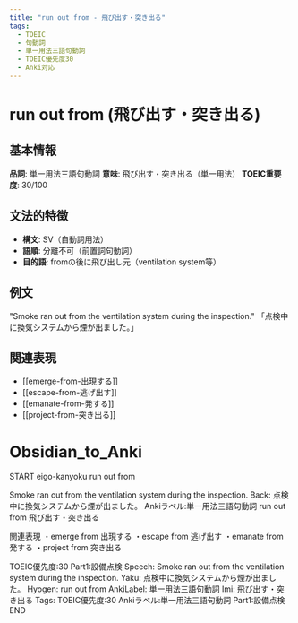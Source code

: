 ```yaml
---
title: "run out from - 飛び出す・突き出る"
tags:
  - TOEIC
  - 句動詞
  - 単一用法三語句動詞
  - TOEIC優先度30
  - Anki対応
---
```


# run out from (飛び出す・突き出る)

## 基本情報
**品詞**: 単一用法三語句動詞
**意味**: 飛び出す・突き出る（単一用法）
**TOEIC重要度**: 30/100

## 文法的特徴
- **構文**: SV（自動詞用法）
- **語順**: 分離不可（前置詞句動詞）
- **目的語**: fromの後に飛び出し元（ventilation system等）

## 例文
"Smoke ran out from the ventilation system during the inspection."
「点検中に換気システムから煙が出ました。」

## 関連表現
- [[emerge-from-出現する]]
- [[escape-from-逃げ出す]]
- [[emanate-from-発する]]
- [[project-from-突き出る]]

# Obsidian_to_Anki
START
eigo-kanyoku
run out from

Smoke ran out from the ventilation system during the inspection.
Back: 
点検中に換気システムから煙が出ました。
Ankiラベル:単一用法三語句動詞
run out from
飛び出す・突き出る

関連表現
・emerge from 出現する
・escape from 逃げ出す
・emanate from 発する
・project from 突き出る

TOEIC優先度:30
Part1:設備点検
Speech: Smoke ran out from the ventilation system during the inspection.
Yaku: 点検中に換気システムから煙が出ました。
Hyogen: run out from
AnkiLabel: 単一用法三語句動詞
Imi: 飛び出す・突き出る
Tags: TOEIC優先度:30 Ankiラベル:単一用法三語句動詞 Part1:設備点検
END 